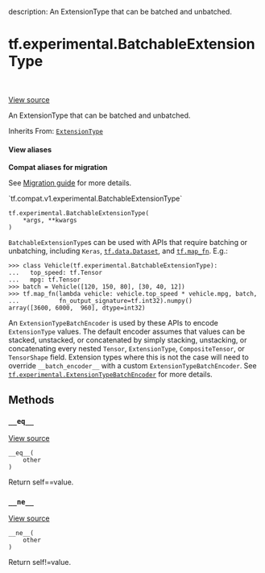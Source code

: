 description: An ExtensionType that can be batched and unbatched.

<div itemscope itemtype="http://developers.google.com/ReferenceObject">
<meta itemprop="name" content="tf.experimental.BatchableExtensionType" />
<meta itemprop="path" content="Stable" />
<meta itemprop="property" content="__eq__"/>
<meta itemprop="property" content="__init__"/>
<meta itemprop="property" content="__ne__"/>
</div>

# tf.experimental.BatchableExtensionType

<!-- Insert buttons and diff -->

<table class="tfo-notebook-buttons tfo-api nocontent" align="left">

</table>

<a target="_blank" class="external" href="/code/stable/tensorflow/python/framework/extension_type.py">View source</a>



An ExtensionType that can be batched and unbatched.

Inherits From: [`ExtensionType`](../../tf/experimental/ExtensionType.md)

<section class="expandable">
  <h4 class="showalways">View aliases</h4>
  <p>
<b>Compat aliases for migration</b>
<p>See
<a href="https://www.tensorflow.org/guide/migrate">Migration guide</a> for
more details.</p>
<p>`tf.compat.v1.experimental.BatchableExtensionType`</p>
</p>
</section>

<pre class="devsite-click-to-copy prettyprint lang-py tfo-signature-link">
<code>tf.experimental.BatchableExtensionType(
    *args, **kwargs
)
</code></pre>



<!-- Placeholder for "Used in" -->

`BatchableExtensionType`s can be used with APIs that require batching or
unbatching, including `Keras`, <a href="../../tf/data/Dataset.md"><code>tf.data.Dataset</code></a>, and <a href="../../tf/map_fn.md"><code>tf.map_fn</code></a>.  E.g.:

```
>>> class Vehicle(tf.experimental.BatchableExtensionType):
...   top_speed: tf.Tensor
...   mpg: tf.Tensor
>>> batch = Vehicle([120, 150, 80], [30, 40, 12])
>>> tf.map_fn(lambda vehicle: vehicle.top_speed * vehicle.mpg, batch,
...           fn_output_signature=tf.int32).numpy()
array([3600, 6000,  960], dtype=int32)
```

An `ExtensionTypeBatchEncoder` is used by these APIs to encode `ExtensionType`
values. The default encoder assumes that values can be stacked, unstacked, or
concatenated by simply stacking, unstacking, or concatenating every nested
`Tensor`, `ExtensionType`, `CompositeTensor`, or `TensorShape` field.
Extension types where this is not the case will need to override
`__batch_encoder__` with a custom `ExtensionTypeBatchEncoder`.  See
<a href="../../tf/experimental/ExtensionTypeBatchEncoder.md"><code>tf.experimental.ExtensionTypeBatchEncoder</code></a> for more details.

## Methods

<h3 id="__eq__"><code>__eq__</code></h3>

<a target="_blank" class="external" href="/code/stable/tensorflow/python/framework/extension_type.py">View source</a>

<pre class="devsite-click-to-copy prettyprint lang-py tfo-signature-link">
<code>__eq__(
    other
)
</code></pre>

Return self==value.


<h3 id="__ne__"><code>__ne__</code></h3>

<a target="_blank" class="external" href="/code/stable/tensorflow/python/framework/extension_type.py">View source</a>

<pre class="devsite-click-to-copy prettyprint lang-py tfo-signature-link">
<code>__ne__(
    other
)
</code></pre>

Return self!=value.




